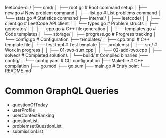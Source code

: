 leetcode-cli/
├── cmd/
│   ├── root.go          # Root command setup
│   ├── new.go           # New problem command
│   ├── list.go          # List problems command
│   └── stats.go         # Statistics command
├── internal/
│   ├── leetcode/
│   │   ├── client.go    # LeetCode API client
│   │   └── types.go     # Problem structs
│   ├── generator/
│   │   ├── cpp.go       # C++ file generation
│   │   └── templates.go # Code templates
│   └── storage/
│       ├── progress.go  # Progress tracking
│       └── config.go    # Configuration
├── templates/
│   ├── cpp.tmpl         # C++ template file
│   └── test.tmpl        # Test template
├── problems/
│   ├── src/             # Work in progress
│   │   ├── 01-two-sum.cpp
│   │   └── 02-add-two.cpp
│   ├── solved/          # Completed solutions
│   └── build/           # Compiled binaries
├── config/
│   └── config.yaml      # CLI configuration
├── Makefile             # C++ compilation
├── go.mod
├── go.sum
├── main.go              # Entry point
└── README.md

# Common GraphQL Queries
- questionOfToday
- userProfile
- userContestRanking
- questionList
- problemsetQuestionList
- submissionList